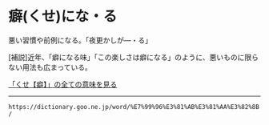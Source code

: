 # 癖(くせ)にな・る

悪い習慣や前例になる。「夜更かしが―・る」

\[補説\]近年、「癖になる味」「この楽しさは癖になる」のように、悪いものに限らない用法も広まっている。

[「くせ【癖】」の全ての意味を見る](https://dictionary.goo.ne.jp/word/%E7%99%96_%28%E3%81%8F%E3%81%9B%29/#jn-61622)

---
`https://dictionary.goo.ne.jp/word/%E7%99%96%E3%81%AB%E3%81%AA%E3%82%8B/`